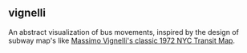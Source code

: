 vignelli
--------

An abstract visualization of bus movements, inspired by the design of subway map's like [Massimo Vignelli's classic 1972 NYC Transit Map](http://cdn8.openculture.com/wp-content/uploads/2014/05/vignelli-subway-map-19721.jpg).
